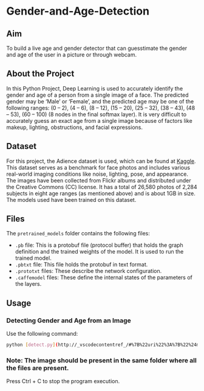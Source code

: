 # Gender-and-Age-Detection

## Aim
To build a live age and gender detector that can guesstimate the gender and age of the user in a picture or through webcam.

## About the Project
In this Python Project, Deep Learning is used to accurately identify the gender and age of a person from a single image of a face. The predicted gender may be ‘Male’ or ‘Female’, and the predicted age may be one of the following ranges: (0 – 2), (4 – 6), (8 – 12), (15 – 20), (25 – 32), (38 – 43), (48 – 53), (60 – 100) (8 nodes in the final softmax layer). It is very difficult to accurately guess an exact age from a single image because of factors like makeup, lighting, obstructions, and facial expressions.

## Dataset
For this project, the Adience dataset is used, which can be found at [Kaggle](https://www.kaggle.com/ttungl/adience-benchmark-gender-and-age-classification). This dataset serves as a benchmark for face photos and includes various real-world imaging conditions like noise, lighting, pose, and appearance. The images have been collected from Flickr albums and distributed under the Creative Commons (CC) license. It has a total of 26,580 photos of 2,284 subjects in eight age ranges (as mentioned above) and is about 1GB in size. The models used have been trained on this dataset.

## Files
The `pretrained_models` folder contains the following files:
- `.pb` file: This is a protobuf file (protocol buffer) that holds the graph definition and the trained weights of the model. It is used to run the trained model.
- `.pbtxt` file: This file holds the protobuf in text format.
- `.prototxt` files: These describe the network configuration.
- `.caffemodel` files: These define the internal states of the parameters of the layers.

## Usage
### Detecting Gender and Age from an Image
Use the following command:
```sh
python [detect.py](http://_vscodecontentref_/#%7B%22uri%22%3A%7B%22%24mid%22%3A1%2C%22fsPath%22%3A%22c%3A%5C%5CUsers%5C%5Cnightfire%5C%5CDocuments%5C%5Ccode%5C%5CLive-AI-Age-And-Gender-Recognizer%5C%5Cdetect.py%22%2C%22_sep%22%3A1%2C%22path%22%3A%22%2Fc%3A%2FUsers%2Fnightfire%2FDocuments%2Fcode%2FLive-AI-Age-And-Gender-Recognizer%2Fdetect.py%22%2C%22scheme%22%3A%22file%22%7D%7D) --image <image_name>
```

### Note: The image should be present in the same folder where all the files are present.


Press Ctrl + C to stop the program execution.